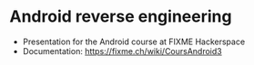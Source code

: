 Android reverse engineering
===========================

* Presentation for the Android course at FIXME Hackerspace
* Documentation: <https://fixme.ch/wiki/CoursAndroid3>

